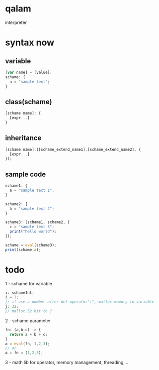 # qalam
interpreter

# syntax now
## variable
```js
[var name] = [value];
schame: {
  a = "sample text";
}
```

## class(schame)
```js
[schame name]: {
  [expr...]
}
```

## inheritance
```js
[schame name]:([schame_extend_name1],[schame_extend_name2], {
  [expr...]
});
```

## sample code
```js
schame1: {
  a = "sample text 1";
}

schame2: {
  b = "sample text 2";
}

schame3: (schame1, schame2, {
  c = "sample text 3";
  print("hello world");
});

schame = eval(schame3);
print(schame.a);
```
# todo
1 - schame for variable
```js
i: schameInt;
i = 1;
// if use a number after def operator":", malloc memory to variable
j: 32;
// malloc 32 bit to j
```
2 - schame parameter
```js
fn: (a,b,c) :> {
  return a + b + c;
}
a = eval(fn, 1,2,3);
// or
a = fn = (1,2,3);
```
3 - math lib for operator, memory management, threading, ...

